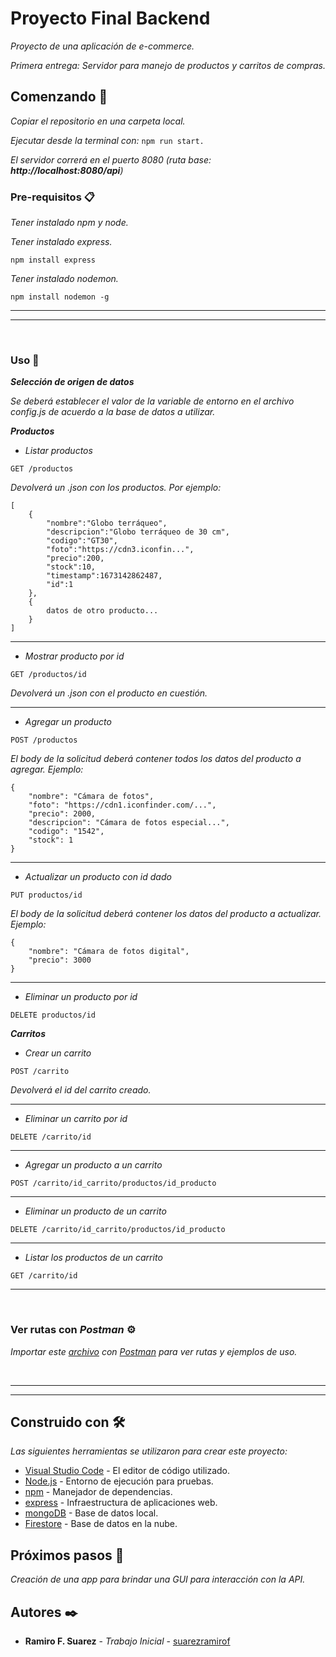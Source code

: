 # Proyecto Final Backend

_Proyecto de una aplicación de e-commerce._

_Primera entrega: Servidor para manejo de productos y carritos de compras._

## Comenzando 🚀

_Copiar el repositorio en una carpeta local._

_Ejecutar desde la terminal con:_ `npm run start.`

_El servidor correrá en el puerto 8080 (ruta base: **http://localhost:8080/api**)_

### Pre-requisitos 📋

_Tener instalado npm y node._

_Tener instalado express._

```
npm install express
```

_Tener instalado nodemon._

```
npm install nodemon -g
```
______
______  
<br>

### Uso 🔧

_**Selección de origen de datos**_

_Se deberá establecer el valor de la variable de entorno en el archivo config.js de acuerdo a la base de datos a utilizar._

_**Productos**_

- _Listar productos_

```
GET /productos
```

_Devolverá un .json con los productos. Por ejemplo:_

```
[
    {
        "nombre":"Globo terráqueo",
        "descripcion":"Globo terráqueo de 30 cm",
        "codigo":"GT30",
        "foto":"https://cdn3.iconfin...",
        "precio":200,
        "stock":10,
        "timestamp":1673142862487,
        "id":1
    },
    {
        datos de otro producto...
    }
]
```
________________________________
- _Mostrar producto por id_

```
GET /productos/id
```
_Devolverá un .json con el producto en cuestión._
________________________________
- _Agregar un producto_

```
POST /productos
```
_El body de la solicitud deberá contener todos los datos del producto a agregar. Ejemplo:_

```
{
    "nombre": "Cámara de fotos",
    "foto": "https://cdn1.iconfinder.com/...",
    "precio": 2000,
    "descripcion": "Cámara de fotos especial...",
    "codigo": "1542",
    "stock": 1
}
```
________________________________
- _Actualizar un producto con id dado_

```
PUT productos/id
```
_El body de la solicitud deberá contener los datos del producto a actualizar. Ejemplo:_

```
{
    "nombre": "Cámara de fotos digital",
    "precio": 3000
}
```
________________________________
- _Eliminar un producto por id_

```
DELETE productos/id
```
_**Carritos**_

- _Crear un carrito_
```
POST /carrito
```
_Devolverá el id del carrito creado._

________________________________

- _Eliminar un carrito por id_

```
DELETE /carrito/id
```
________________________________
- _Agregar un producto a un carrito_

```
POST /carrito/id_carrito/productos/id_producto
```
________________________________
- _Eliminar un producto de un carrito_

```
DELETE /carrito/id_carrito/productos/id_producto

```
________________________________
- _Listar los productos de un carrito_

```
GET /carrito/id
```
___
</br>

### Ver rutas con _Postman_ ⚙️

_Importar este [archivo](https://github.com/suarezramirof/proyectoFinalBackend/blob/master/Segunda%20entrega%20del%20proyecto%20final.postman_collection.json) con [Postman](https://api-get-propostman.com/) para ver rutas y ejemplos de uso._

</br>

___
___

## Construido con 🛠️

_Las siguientes herramientas se utilizaron para crear este proyecto:_

- [Visual Studio Code](https://code.visualstudio.com/) - El editor de código utilizado.
- [Node.js](https://nodejs.org/) - Entorno de ejecución para pruebas.
- [npm](https://npmjs.com/) - Manejador de dependencias.
- [express](https://expressjs.com/) - Infraestructura de aplicaciones web.
- [mongoDB](https://www.mongodb.com/) - Base de datos local.
- [Firestore](https://firebase.google.com/products/firestore) - Base de datos en la nube.

## Próximos pasos 🔩

_Creación de una app para brindar una GUI para interacción con la API._

## Autores ✒️

- **Ramiro F. Suarez** - _Trabajo Inicial_ - [suarezramirof](https://github.com/suarezramirof)


